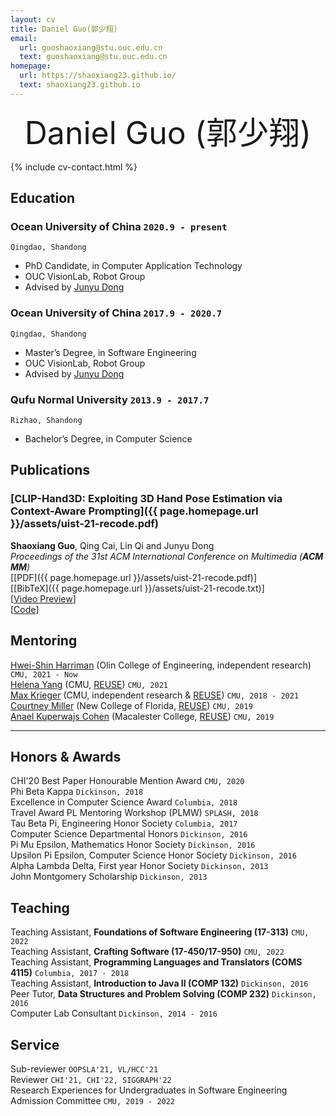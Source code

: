 ```yaml
---
layout: cv
title: Daniel Guo(郭少翔)
email:
  url: guoshaoxiang@stu.ouc.edu.cn
  text: guoshaoxiang@stu.ouc.edu.cn
homepage:
  url: https://shaoxiang23.github.io/
  text: shaoxiang23.github.io
---
```


<div style="text-align: center;">
  <span style="font-size: 50px;">Daniel Guo (郭少翔)</span>
</div>

<!--
include contact information from the front matter
Supported arguments:
    - homepage: url, text
    - phone
    - email
-->

{% include cv-contact.html %}

## Education

### **Ocean University of China** `2020.9 - present`

```
Qingdao, Shandong
```

- PhD Candidate, in Computer Application Technology
- OUC VisionLab, Robot Group
- Advised by [Junyu Dong](https://it.ouc.edu.cn/djy/main.htm)

### **Ocean University of China** `2017.9 - 2020.7`

```
Qingdao, Shandong
```

- Master’s Degree, in Software Engineering
- OUC VisionLab, Robot Group
- Advised by [Junyu Dong](https://it.ouc.edu.cn/djy/main.htm)

### **Qufu Normal University** `2013.9 - 2017.7`

```
Rizhao, Shandong
```

- Bachelor’s Degree, in Computer Science

## Publications

### [**CLIP-Hand3D: Exploiting 3D Hand Pose Estimation via Context-Aware Prompting**]({{ page.homepage.url }}/assets/uist-21-recode.pdf)
<b>Shaoxiang Guo</b>, Qing Cai, Lin Qi and Junyu Dong<br> 
_Proceedings of the 31st ACM International Conference on Multimedia (<b>ACM MM</b>)_ <br>
[[PDF]({{ page.homepage.url }}/assets/uist-21-recode.pdf)]<br>
[[BibTeX]({{ page.homepage.url }}/assets/uist-21-recode.txt)]<br>
[[Video Preview](https://youtu.be/fMdHK9UrgQ4)]<br>
[[Code]()]<br>


## Mentoring

[Hwei-Shin Harriman](https://hsharriman.github.io/) (Olin College of Engineering, independent research) `CMU, 2021 - Now` <br>
[Helena Yang](https://heleaf.me/) (CMU, [REUSE](https://www.cmu.edu/scs/s3d/reuse/)) `CMU, 2021` <br>
[Max Krieger](https://a9.io/) (CMU, independent research & [REUSE](https://www.cmu.edu/scs/s3d/reuse/)) `CMU, 2018 - 2021` <br>
[Courtney Miller](https://courtney-e-miller.github.io/) (New College of Florida, [REUSE](https://www.cmu.edu/scs/s3d/reuse/)) `CMU, 2019` <br>
[Anael Kuperwajs Cohen](https://anaelkuperwajs.github.io/) (Macalester College, [REUSE](https://www.cmu.edu/scs/s3d/reuse/)) `CMU, 2019` <br>

---

## Honors & Awards

CHI'20 Best Paper Honourable Mention Award `CMU, 2020` <br>
Phi Beta Kappa `Dickinson, 2018` <br>
Excellence in Computer Science Award `Columbia, 2018` <br>
Travel Award PL Mentoring Workshop (PLMW) `SPLASH, 2018` <br>
Tau Beta Pi, Engineering Honor Society `Columbia, 2017` <br>
Computer Science Departmental Honors `Dickinson, 2016` <br>
Pi Mu Epsilon, Mathematics Honor Society `Dickinson, 2016` <br>
Upsilon Pi Epsilon, Computer Science Honor Society `Dickinson, 2016` <br>
Alpha Lambda Delta, First year Honor Society `Dickinson, 2013`<br>
John Montgomery Scholarship `Dickinson, 2013` <br>

## Teaching

Teaching Assistant, **Foundations of Software Engineering (17-313)** `CMU, 2022` <br>
Teaching Assistant, **Crafting Software (17-450/17-950)** `CMU, 2022` <br>
Teaching Assistant, **Programming Languages and Translators (COMS 4115)** `Columbia, 2017 - 2018` <br>
Teaching Assistant, **Introduction to Java II (COMP 132)** `Dickinson, 2016` <br>
Peer Tutor, **Data Structures and Problem Solving (COMP 232)** `Dickinson, 2016` <br>
Computer Lab Consultant `Dickinson, 2014 - 2016` <br>


## Service

Sub-reviewer `OOPSLA'21, VL/HCC'21` <br>
Reviewer `CHI'21, CHI'22, SIGGRAPH'22` <br>
Research Experiences for Undergraduates in Software Engineering Admission Committee `CMU, 2019 - 2022` <br>

<!-- ### Footer

Last updated: May 2013 -->
